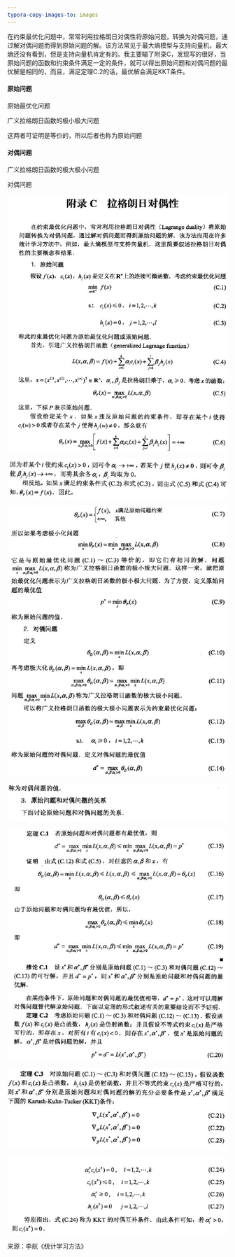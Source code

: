 ```yaml
---
typora-copy-images-to: images
---
```


​		在约束最优化问题中，常常利用拉格朗日对偶性将原始问题，转换为对偶问题，通过解对偶问题而得到原始问题的解。该方法常见于最大熵模型与支持向量机，最大熵还没有看到，但是支持向量机肯定有的。我主要瞄了附录C，发现写的很好，当原始问题的函数和约束条件满足一定的条件，就可以得出原始问题和对偶问题的最优解是相同的，而且，满足定理C.2的话，最优解会满足KKT条件。



#### 原始问题

原始最优化问题

广义拉格朗日函数的极小极大问题

这两者可证明是等价的，所以后者也称为原始问题



#### 对偶问题

广义拉格朗日函数的极大极小问题

对偶问题



![img](./images/v2-bc217257ac2f1870181d54b6ac7bef2d_hd.jpg)

![img](./images/v2-fb398ed3aa3784b03ca7e5f4601f69c0_hd.jpg)

![img](./images/v2-d43f35eb173917bf3fd693ffb45167c0_hd.jpg)

![img](./images/v2-260e506ef725ba4d40c5dd6892f3b508_hd.jpg)

![img](./images/v2-bbedded99d3d0e71d8cdb49c2ff92610_hd.jpg)

![img](./images/v2-8a6db34b9fc71f147f3a5641bf60e610_hd.jpg)

![img](./images/v2-260293cdf2ca31acc5921e419eb8f4a9_hd.jpg)



来源：李航《统计学习方法》
